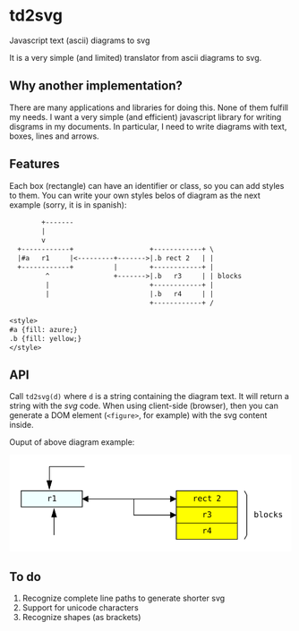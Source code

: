 # td2svg
Javascript text (ascii) diagrams to svg

It is a very simple (and limited) translator from ascii diagrams to svg.

## Why another implementation?

There are many applications and libraries for doing this. None of them fulfill my needs. 
I want a very simple (and efficient) javascript library for writing disgrams in my documents.
In particular, I need to write diagrams with text, boxes, lines and arrows.

## Features

Each box (rectangle) can have an identifier or class, so you can add styles to them.
You can write your own styles belos of diagram as the next example (sorry, it is in spanish):

```
        +-------
        |
        v
  +------------+                   +------------+ \
  |#a   r1     |<---------+------->|.b rect 2   | |
  +------------+          |        +------------+ |
         ^                +------->|.b   r3     | | blocks
         |                         +------------+ |
         |                         |.b   r4     | |
                                   +------------+ /

<style>
#a {fill: azure;}
.b {fill: yellow;}
</style>

```

## API

Call `td2svg(d)` where `d` is a string containing the diagram text. It will return a string with the *svg* code.
When using client-side (browser), then you can generate a DOM element (`<figure>`, for example) with the svg content inside.

Ouput of above diagram example:

![svg output](example.svg)

## To do

1. Recognize complete line paths to generate shorter svg
2. Support for unicode characters
3. Recognize shapes (as brackets)

